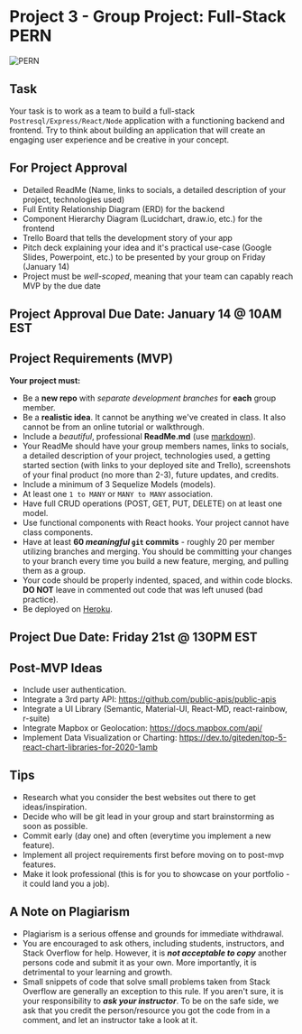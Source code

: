 # Project 3 - Group Project: Full-Stack PERN 

<div>
  <img alt="PERN" src="https://external-content.duckduckgo.com/iu/?u=http%3A%2F%2Fwww.anycouponcode.net%2Fwp-content%2Fuploads%2F2020%2F11%2FPERN-Stack-Build-a-Yelp-clone-PostgresExpressReactNode.jpg&f=1&nofb=1" />
</div>

## Task

Your task is to work as a team to build a full-stack `Postresql/Express/React/Node` application with a functioning backend and frontend. 
Try to think about building an application that will create an engaging user experience and be creative in your concept.

## For Project Approval

- Detailed ReadMe (Name, links to socials, a detailed description of your project, technologies used)
- Full Entity Relationship Diagram (ERD) for the backend
- Component Hierarchy Diagram (Lucidchart, draw.io, etc.) for the frontend
- Trello Board that tells the development story of your app
- Pitch deck explaining your idea and it's practical use-case (Google Slides, Powerpoint, etc.) to be presented by your group on Friday (January 14)
- Project must be _well-scoped_, meaning that your team can capably reach MVP by the due date

## Project Approval Due Date: January 14 @ 10AM EST

## Project Requirements (MVP)

**Your project must:**
- Be a **new repo** with *separate development branches* for **each** group member.
- Be a **realistic idea**. It cannot be anything we've created in class. It also cannot be from an online tutorial or walkthrough.
- Include a _beautiful_, professional **ReadMe.md** (use [markdown](https://guides.github.com/features/mastering-markdown/)).
- Your ReadMe should have your group members names, links to socials, a detailed description of your project, technologies used, a getting started section (with links to your deployed site and Trello), screenshots of your final product (no more than 2-3), future updates, and credits.
- Include a minimum of 3 Sequelize Models (models).
- At least one `1 to MANY` or `MANY to MANY` association.
- Have full CRUD operations (POST, GET, PUT, DELETE) on at least one model.
- Use functional components with React hooks. Your project cannot have class components.
- Have at least **60 _meaningful_ `git` commits** - roughly 20 per member utilizing branches and merging. You should be committing your changes to your branch every time you build a new feature, merging, and pulling them as a group.
- Your code should be properly indented, spaced, and within code blocks. **DO NOT** leave in commented out code that was left unused (bad practice). 
- Be deployed on [Heroku](https://www.heroku.com/).

## Project Due Date: Friday 21st @ 130PM EST

## Post-MVP Ideas
- Include user authentication.
- Integrate a 3rd party API: https://github.com/public-apis/public-apis
- Integrate a UI Library (Semantic, Material-UI, React-MD, react-rainbow, r-suite)
- Integrate Mapbox or Geolocation: https://docs.mapbox.com/api/
- Implement Data Visualization or Charting: https://dev.to/giteden/top-5-react-chart-libraries-for-2020-1amb

## Tips
- Research what you consider the best websites out there to get ideas/inspiration.
- Decide who will be git lead in your group and start brainstorming as soon as possible.
- Commit early (day one) and often (everytime you implement a new feature).
- Implement all project requirements first before moving on to post-mvp features.
- Make it look professional (this is for you to showcase on your portfolio - it could land you a job).

## A Note on Plagiarism
  
- Plagiarism is a serious offense and grounds for immediate withdrawal.
- You are encouraged to ask others, including students, instructors, and Stack Overflow for help. However, it is <b><i>not acceptable to copy</i></b> another persons code and submit it as your own. More importantly, it is detrimental to your learning and growth.
- Small snippets of code that solve small problems taken from Stack Overflow are generally an exception to this rule. If you aren't sure, it is your responsibility to <b><i>ask your instructor</i></b>. To be on the safe side, we ask that you credit the person/resource you got the code from in a comment, and let an instructor take a look at it.
